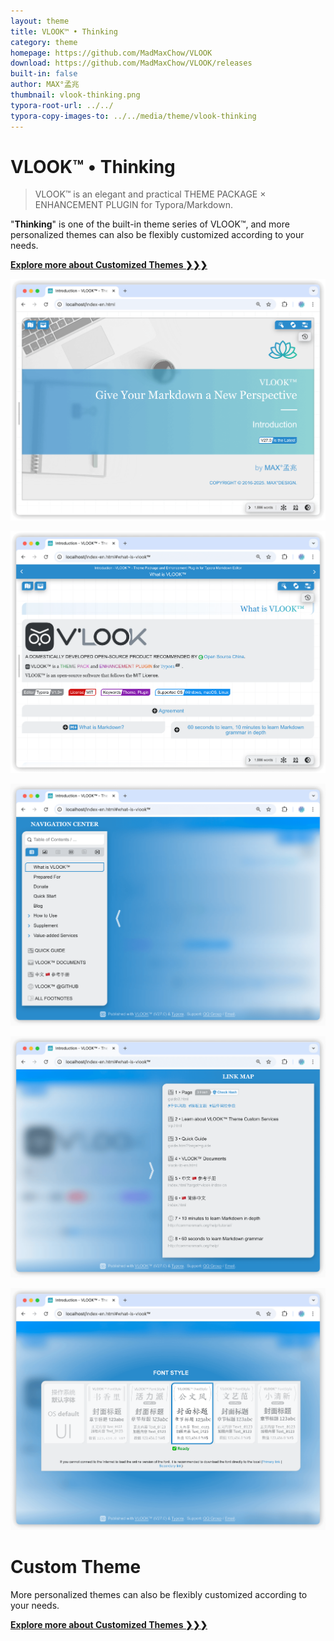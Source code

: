 ```yaml
---
layout: theme
title: VLOOK™ • Thinking
category: theme
homepage: https://github.com/MadMaxChow/VLOOK
download: https://github.com/MadMaxChow/VLOOK/releases
built-in: false
author: MAX°孟兆
thumbnail: vlook-thinking.png
typora-root-url: ../../
typora-copy-images-to: ../../media/theme/vlook-thinking
---
```


# VLOOK™ • Thinking

> VLOOK™ is an elegant and practical THEME PACKAGE × ENHANCEMENT PLUGIN for Typora/Markdown.



"**Thinking**" is one of the built-in theme series of VLOOK™, and more personalized themes can also be flexibly customized according to your needs.



[**Explore more about Customized Themes ❯❯❯**](https://vlook-doc.pages.dev/vip)



![vlook-theme-preview-01](/media/theme/vlook-thinking/preview-01.png)

![vlook-theme-preview-02](/media/theme/vlook-thinking/preview-02.png)

![vlook-theme-preview-03](/media/theme/vlook-thinking/preview-03.png)

![vlook-theme-preview-04](/media/theme/vlook-thinking/preview-04.png)

![vlook-theme-preview-05](/media/theme/vlook-thinking/preview-05.png)

# Custom Theme

More personalized themes can also be flexibly customized according to your needs.



[**Explore more about Customized Themes ❯❯❯**](https://vlook-doc.pages.dev/vip)

